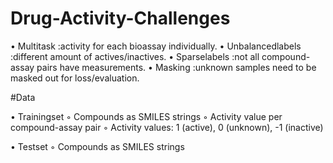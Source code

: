 # Drug-Activity-Challenges
• Multitask :activity for each bioassay individually.
• Unbalancedlabels :different amount of actives/inactives.
• Sparselabels :not all compound-assay pairs have measurements.
• Masking :unknown samples need to be masked out for loss/evaluation.

#Data

• Trainingset
◦ Compounds as SMILES strings
◦ Activity value per compound-assay pair
◦ Activity values: 1 (active), 0 (unknown), -1 (inactive)

• Testset
◦ Compounds as SMILES strings


